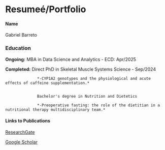 # Resumeé/Portfolio
#### Name
Gabriel Barreto

### Education
**Ongoing:**       MBA in Data Science and Analytics - ECD: Apr/2025

**Completed:**     Direct PhD in Skeletal Muscle Systems Science - Sep/2024
                  
                  *-CYP1A2 genotypes and the physiological and acute effects of caffeine supplementation.*

                  
                  Bachelor's degree in Nutrition and Dietetics
                   
                  *-Preoperative fasting: the role of the dietitian in a nutritional therapy multidisciplinary team.*

#### Links to Publications
[ResearchGate](https://www.researchgate.net/profile/Gabriel-Henrique-Barreto)

[Google Scholar](https://scholar.google.com/citations?user=do8mcsEAAAAJ&hl=pt-BR&oi=sra)
